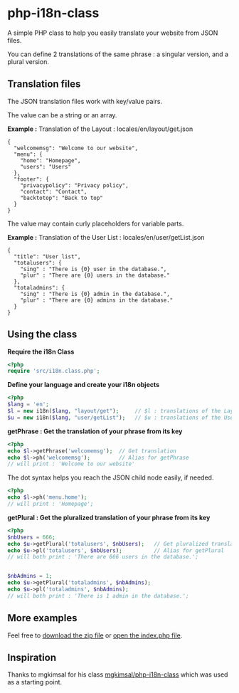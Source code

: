 # php-i18n-class

A simple PHP class to help you easily translate your website from JSON files.

You can define 2 translations of the same phrase : a singular version, and a plural version.

## Translation files

The JSON translation files work with key/value pairs.

The value can be a string or an array.

**Example :** Translation of the Layout : locales/en/layout/get.json 
```
{
  "welcomemsg": "Welcome to our website",
  "menu": {
    "home": "Homepage",
    "users": "Users"
  },
  "footer": {
    "privacypolicy": "Privacy policy",
    "contact": "Contact",
    "backtotop": "Back to top"
  }
}
```

The value may contain curly placeholders for variable parts.

**Example :** Translation of the User List : locales/en/user/getList.json 
```
{
  "title": "User list",
  "totalusers": {
    "sing" : "There is {0} user in the database.",
    "plur" : "There are {0} users in the database."
  },
  "totaladmins": {
    "sing" : "There is {0} admin in the database.",
    "plur" : "There are {0} admins in the database."
  }
}
```

## Using the class

**Require the i18n Class**
```php
<?php
require 'src/i18n.class.php';
```
**Define your language and create your i18n objects**
```php
<?php
$lang = 'en';
$l = new i18n($lang, "layout/get");     // $l : translations of the Layout
$u = new i18n($lang, "user/getList");   // $u : translations of the User List
```

**getPhrase : Get the translation of your phrase from its key**
```php
<?php
echo $l->getPhrase('welcomemsg');  // Get translation
echo $l->ph('welcomemsg');         // Alias for getPhrase
// will print : 'Welcome to our website'
```

The dot syntax helps you reach the JSON child node easily, if needed.
```php
<?php
echo $l->ph('menu.home'); 
// will print : 'Homepage';
```

**getPlural : Get the pluralized translation of your phrase from its key**
```php
<?php
$nbUsers = 666;
echo $u->getPlural('totalusers', $nbUsers);   // Get pluralized translation
echo $u->pl('totalusers', $nbUsers);          // Alias for getPlural
// will both print : 'There are 666 users in the database.';


$nbAdmins = 1;
echo $u->getPlural('totaladmins', $nbAdmins);
echo $u->pl('totaladmins', $nbAdmins);
// will both print : 'There is 1 admin in the database.';
```

## More examples

Feel free to [download the zip file](https://github.com/damsmcfly/php-i18n-class/archive/master.zip) or [open the index.php file](https://github.com/damsmcfly/php-i18n-class/blob/master/index.php).

## Inspiration

Thanks to mgkimsal for his class [mgkimsal/php-i18n-class](https://github.com/mgkimsal/php-i18n-class) which was used as a starting point.
